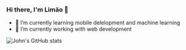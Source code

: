 ### Hi there, I'm Limão 👋

- 🌱 I’m currently learning mobile delelopment and machine learning
- 🔭 I’m currently working with web development
<!--
**JohnAzedo/JohnAzedo** is a ✨ _special_ ✨ repository because its `README.md` (this file) appears on your GitHub profile.

Here are some ideas to get you started:

- 🔭 I’m currently working on ...
- 👯 I’m looking to collaborate on ...
- 🤔 I’m looking for help with ...
- 💬 Ask me about ...
- 📫 How to reach me: ...
- 😄 Pronouns: ...
- ⚡ Fun fact: ...

-->

![John's GitHub stats](https://github-readme-stats.vercel.app/api?username=JohnAzedo&show_icons=true)

<!-- ![Top Langs](https://github-readme-stats.vercel.app/api/top-langs/?username=JohnAzedo&layout=compact&langs_count=6&hide=JavaScript,HTML,CSS) -->
